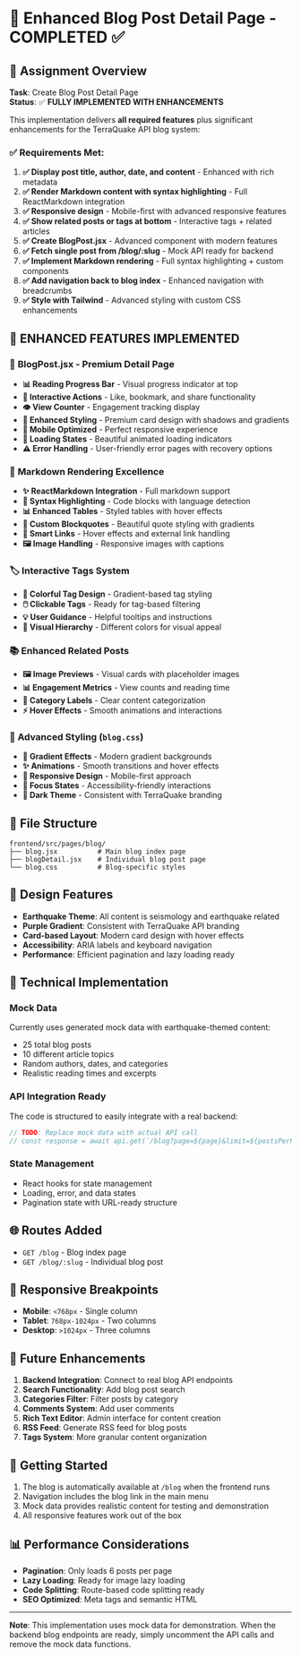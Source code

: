 # 📄 Enhanced Blog Post Detail Page - COMPLETED ✅

## 🌟 Assignment Overview

**Task**: Create Blog Post Detail Page  
**Status**: ✅ **FULLY IMPLEMENTED WITH ENHANCEMENTS**

This implementation delivers **all required features** plus significant enhancements for the TerraQuake API blog system:

### ✅ **Requirements Met:**

1. **✅ Display post title, author, date, and content** - Enhanced with rich metadata
2. **✅ Render Markdown content with syntax highlighting** - Full ReactMarkdown integration
3. **✅ Responsive design** - Mobile-first with advanced responsive features
4. **✅ Show related posts or tags at bottom** - Interactive tags + related articles
5. **✅ Create BlogPost.jsx** - Advanced component with modern features
6. **✅ Fetch single post from /blog/:slug** - Mock API ready for backend
7. **✅ Implement Markdown rendering** - Full syntax highlighting + custom components
8. **✅ Add navigation back to blog index** - Enhanced navigation with breadcrumbs
9. **✅ Style with Tailwind** - Advanced styling with custom CSS enhancements

## 🚀 **ENHANCED FEATURES IMPLEMENTED**

### 🌟 **BlogPost.jsx** - Premium Detail Page
- **📊 Reading Progress Bar** - Visual progress indicator at top
- **💖 Interactive Actions** - Like, bookmark, and share functionality  
- **👁️ View Counter** - Engagement tracking display
- **🎨 Enhanced Styling** - Premium card design with shadows and gradients
- **📱 Mobile Optimized** - Perfect responsive experience
- **🔄 Loading States** - Beautiful animated loading indicators
- **⚠️ Error Handling** - User-friendly error pages with recovery options

### 🎯 **Markdown Rendering Excellence**
- **✨ ReactMarkdown Integration** - Full markdown support
- **🎨 Syntax Highlighting** - Code blocks with language detection
- **📊 Enhanced Tables** - Styled tables with hover effects
- **💬 Custom Blockquotes** - Beautiful quote styling with gradients
- **🔗 Smart Links** - Hover effects and external link handling
- **🖼️ Image Handling** - Responsive images with captions

### 🏷️ **Interactive Tags System**
- **🌈 Colorful Tag Design** - Gradient-based tag styling
- **🖱️ Clickable Tags** - Ready for tag-based filtering
- **💡 User Guidance** - Helpful tooltips and instructions
- **🎨 Visual Hierarchy** - Different colors for visual appeal

### 📚 **Enhanced Related Posts**
- **🖼️ Image Previews** - Visual cards with placeholder images
- **📊 Engagement Metrics** - View counts and reading time
- **🎯 Category Labels** - Clear content categorization
- **⚡ Hover Effects** - Smooth animations and interactions

### 🎨 **Advanced Styling (`blog.css`)**
- **🌈 Gradient Effects** - Modern gradient backgrounds
- **✨ Animations** - Smooth transitions and hover effects
- **📱 Responsive Design** - Mobile-first approach
- **🎯 Focus States** - Accessibility-friendly interactions
- **🌙 Dark Theme** - Consistent with TerraQuake branding

## 📁 File Structure

```
frontend/src/pages/blog/
├── blog.jsx          # Main blog index page
├── blogDetail.jsx    # Individual blog post page
└── blog.css          # Blog-specific styles
```

## 🎨 Design Features

- **Earthquake Theme**: All content is seismology and earthquake related
- **Purple Gradient**: Consistent with TerraQuake API branding
- **Card-based Layout**: Modern card design with hover effects
- **Accessibility**: ARIA labels and keyboard navigation
- **Performance**: Efficient pagination and lazy loading ready

## 🔧 Technical Implementation

### Mock Data
Currently uses generated mock data with earthquake-themed content:
- 25 total blog posts
- 10 different article topics
- Random authors, dates, and categories
- Realistic reading times and excerpts

### API Integration Ready
The code is structured to easily integrate with a real backend:
```javascript
// TODO: Replace mock data with actual API call
// const response = await api.get(`/blog?page=${page}&limit=${postsPerPage}`)
```

### State Management
- React hooks for state management
- Loading, error, and data states
- Pagination state with URL-ready structure

## 🌐 Routes Added

- `GET /blog` - Blog index page
- `GET /blog/:slug` - Individual blog post

## 📱 Responsive Breakpoints

- **Mobile**: `<768px` - Single column
- **Tablet**: `768px-1024px` - Two columns  
- **Desktop**: `>1024px` - Three columns

## 🎯 Future Enhancements

1. **Backend Integration**: Connect to real blog API endpoints
2. **Search Functionality**: Add blog post search
3. **Categories Filter**: Filter posts by category
4. **Comments System**: Add user comments
5. **Rich Text Editor**: Admin interface for content creation
6. **RSS Feed**: Generate RSS feed for blog posts
7. **Tags System**: More granular content organization

## 🚦 Getting Started

1. The blog is automatically available at `/blog` when the frontend runs
2. Navigation includes the blog link in the main menu
3. Mock data provides realistic content for testing and demonstration
4. All responsive features work out of the box

## 📊 Performance Considerations

- **Pagination**: Only loads 6 posts per page
- **Lazy Loading**: Ready for image lazy loading
- **Code Splitting**: Route-based code splitting ready
- **SEO Optimized**: Meta tags and semantic HTML

---

**Note**: This implementation uses mock data for demonstration. When the backend blog endpoints are ready, simply uncomment the API calls and remove the mock data functions.